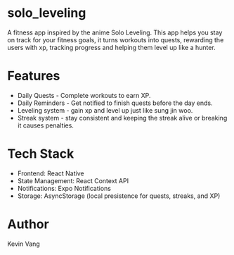 # solo_leveling

A fitness app inspired by the anime Solo Leveling. This app helps you stay on track for your fitness goals, it turns workouts into quests, rewarding the users with xp, tracking progress and helping them level up like a hunter.

# Features
- Daily Quests - Complete workouts to earn XP.
- Daily Reminders - Get notified to finish quests before the day ends.
- Leveling system - gain xp and level up just like sung jin woo.
- Streak system - stay consistent and keeping the streak alive or breaking it causes penalties.

# Tech Stack
- Frontend: React Native
- State Management: React Context API
- Notifications: Expo Notifications
- Storage: AsyncStorage (local presistence for quests, streaks, and XP)

# Author
Kevin Vang